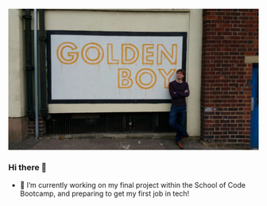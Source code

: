 
![alt text](https://github.com/RobertHJones/RobertHJones/blob/main/Golden.jpg?raw=true)

### Hi there 👋


- 🔭 I’m currently working on my final project within the School of Code Bootcamp, and preparing to get my first job in tech!

<!--
**RobertHJones/RobertHJones** is a ✨ _special_ ✨ repository because its `README.md` (this file) appears on your GitHub profile.

Here are some ideas to get you started:

- 🌱 I’m currently learning Python, TypeScript, Docker and SuperTest.
- 👯 I’m looking to collaborate on ...
- 🤔 I’m looking for help with ...
- 💬 Ask me about ...
- 📫 How to reach me: You can reach me on LinkedIn - https://www.linkedin.com/in/robert-jones-711bb489/ or at RobertHuwJones@outlook.com
- 😄 Pronouns: ...
- ⚡ Fun fact: ...
-->
